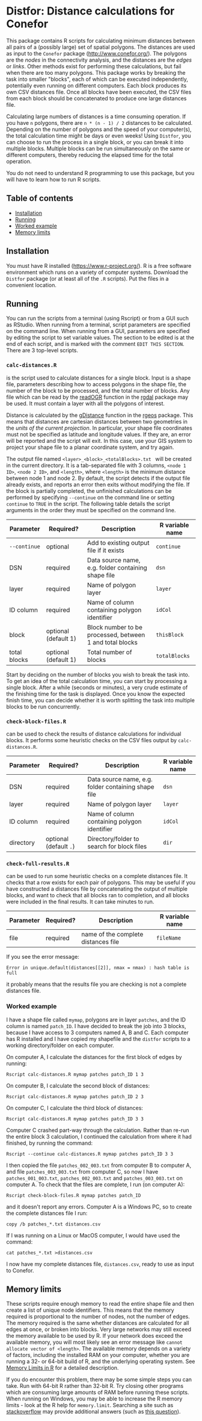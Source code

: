 # Distfor: Distance calculations for Conefor

This package contains R scripts for calculating minimum distances between all pairs of a (possibly large) set of spatial polygons. The distances are used as input to the `Conefor` package (http://www.conefor.org/). The polygons are the _nodes_ in the connectivity analysis, and the distances are the _edges_ or _links_. Other methods exist for performing these calculations, but fail when there are too many polygons. This package works by breaking the task into smaller "blocks", each of which can be executed independently, potentially even running on different computers. Each block produces its own CSV distances file. Once all blocks have been executed, the CSV files from each block should be concatenated to produce one large distances file.

Calculating large numbers of distances is a time consuming operation. If you have `n` polygons, there are `n * (n - 1) / 2` distances to be calculated. Depending on the number of polygons and the speed of your computer(s), the total calculation time might be days or even weeks! Using `Distfor`, you can choose to run the process in a single block, or you can break it into multiple blocks. Multiple blocks can be run simultaneously on the same or different computers, thereby reducing the elapsed time for the total operation. 

You do not need to understand R programming to use this package, but you will have to learn how to run R scripts.

<!-- TODO include this once there's something to cite
If you use this package in published scientific research, please cite: Cadavid-Florez, L. et al. (2019), The role of isolated trees and small patches on landscape connectivity for birds in a neotropical rural landscape, Nature
-->

## Table of contents

* [Installation](#installation)
* [Running](#running)
* [Worked example](#workedexample)
* [Memory limits](#memorylimits)

<a name="installation"/>

## Installation

You must have R installed (https://www.r-project.org/). R is a free software environment which runs on a variety of computer systems. Download the `Distfor` package (or at least all of the `.R` scripts). Put the files in a convenient location.

<a name="running"/>

## Running

You can run the scripts from a terminal (using Rscript) or from a GUI such as RStudio. When running from a terminal, script parameters are specified on the command line. When running from a GUI, parameters are specified by editing the script to set variable values. The section to be edited is at the end of each script, and is marked with the comment `EDIT THIS SECTION`.
There are 3 top-level scripts.

### `calc-distances.R`

is the script used to calculate distances for a single block. Input is a shape file, parameters describing how to access polygons in the shape file, the number of the block to be processed, and the total number of blocks. Any file which can be read by the [readOGR](https://www.rdocumentation.org/packages/rgdal/versions/1.4-3/topics/readOGR) function in the [rgdal](https://cran.r-project.org/web/packages/rgdal/index.html) package may be used. It must contain a layer with all the polygons of interest. 

Distance is calculated by the [gDistance](https://www.rdocumentation.org/packages/rgeos/versions/0.4-2/topics/gDistance) function in the [rgeos](https://cran.r-project.org/web/packages/rgeos/index.html) package. This means that distances are cartesian distances between two geometries in the _units of the current projection_. In particular, your shape file coordinates must not be specified as latitude and longitude values. If they are, an error will be reported and the script will exit. In this case, use your GIS system to project your shape file to a planar coordinate system, and try again.

The output file named `<layer>_<block>_<totalBlocks>.txt ` will be created in the current directory. It is a tab-separated file with 3 columns, `<node 1 ID>`, `<node 2 ID>`, and `<length>`, where `<length>` is the minimum distance between node 1 and node 2. By default, the script detects if the output file already exists, and reports an error then exits without modifying the file. If the block is partially completed, the unfinished calculations can be performed by specifying `--continue` on the command line or setting `continue` to `TRUE` in the script. The following table details the script arguments in the order they must be specified on the command line.

| Parameter    | Required?            | Description                                              | R variable name |
|--------------|----------------------|----------------------------------------------------------|-----------------|
| `--continue` | optional             | Add to existing output file if it exists                 | `continue`      |
| DSN          | required             | Data source name, e.g. folder containing shape file      | `dsn`           |
| layer        | required             | Name of polygon layer                                    | `layer`         |
| ID column    | required             | Name of column containing polygon identifier             | `idCol`         |
| block        | optional (default 1) | Block number to be processed, between 1 and total blocks | `thisBlock`     |
| total blocks | optional (default 1) | Total number of blocks                                   | `totalBlocks`   |

Start by deciding on the number of blocks you wish to break the task into. To get an idea of the total calculation time, you can start by processing a single block. After a while (seconds or minutes), a very crude estimate of the finishing time for the task is displayed. Once you know the expected finish time, you can decide whether it is worth splitting the task into multiple blocks to be run concurrently.

### `check-block-files.R`

can be used to check the results of distance calculations for individual blocks. It performs some heuristic checks on the CSV files output by `calc-distances.R`. 

| Parameter    | Required?            | Description                                              | R variable name |
|--------------|----------------------|----------------------------------------------------------|-----------------|
| DSN          | required             | Data source name, e.g. folder containing shape file      | `dsn`           |
| layer        | required             | Name of polygon layer                                    | `layer`         |
| ID column    | required             | Name of column containing polygon identifier             | `idCol`         |
| directory    | optional (default `.`) | Directory/folder  to search for block files            | `dir`           |

### `check-full-results.R`

can be used to run some heuristic checks on a complete distances file. It checks that a row exists for each pair of polygons. This may be useful if you have constructed a distances file by concatenating the output of multiple blocks, and want to check that all blocks ran to completion, and all blocks were included in the final results. It can take minutes to run.

| Parameter    | Required?            | Description                                              | R variable name |
|--------------|----------------------|----------------------------------------------------------|-----------------|
| file         | required             | name of the complete distances file                      | `fileName`      |

If you see the error message:

   `Error in unique.default(distances[[2]], nmax = nmax) : hash table is full`

it probably means that the results file you are checking is not a complete distances file.

<a name="workedexample"/>

### Worked example

I have a shape file called `mymap`, polygons are in layer `patches`, and the ID column is named `patch_ID`. I have decided to break the job into 3 blocks, because I have access to 3 computers named A, B and C. Each computer has R installed and I have copied my shapefile and the `distfor` scripts to a working directory/folder on each computer. 

On computer A, I calculate the distances for the first block of edges by running:

    Rscript calc-distances.R mymap patches patch_ID 1 3

On computer B, I calculate the second block of distances:

    Rscript calc-distances.R mymap patches patch_ID 2 3
    
On computer C, I calculate the third block of distances:

    Rscript calc-distances.R mymap patches patch_ID 3 3
    
Computer C crashed part-way through the calculation. Rather than re-run the entire block 3 calculation, I continued the calculation from where it had finished, by running the command:

    Rscript --continue calc-distances.R mymap patches patch_ID 3 3

I then copied the file `patches_002_003.txt` from computer B to computer A, and file `patches_003_003.txt` from computer C, so now I have `patches_001_003.txt`, `patches_002_003.txt` and `patches_003_003.txt` on computer A. To check that the files are complete, I run (on computer A):

    Rscript check-block-files.R mymap patches patch_ID
    
and it doesn't report any errors. Computer A is a Windows PC, so to create the complete distances file I run:

    copy /b patches_*.txt distances.csv

If I was running on a Linux or MacOS computer, I would have used the command:

    cat patches_*.txt >distances.csv
    
I now have my complete distances file, `distances.csv`, ready to use as input to Conefor.

<a name="memorylimits"/>

## Memory limits

These scripts require enough memory to read the entire shape file and
then create a list of unique node identifiers. This means that the
memory required is proportional to the number of nodes, not the number
of edges. The memory required is the same whether distances are
calculated for all edges at once, or broken into blocks.  Very large
networks may still exceed the memory available to be used by R. If
your network does exceed the available memory, you will most likely
see an error message like `cannot allocate vector of <length>`. The
available memory depends on a variety of factors, including the
installed RAM on your computer, whether you are running a 32- or
64-bit build of R, and the underlying operating system. See [Memory
Limits in
R](https://stat.ethz.ch/R-manual/R-patched/library/base/html/Memory-limits.html)
for a detailed description.

If you do encounter this problem, there may be some simple steps you
can take. Run with 64-bit R rather than 32-bit R. Try closing other
programs which are consuming large amounts of RAM before running these
scripts. When running on Windows, you may be able to increase the R
memory limits - look at the R help for `memory.limit`. Searching a
site such as [stackoverflow](https://stackoverflow.com/) may provide
additional answers (such as [this
question](https://stackoverflow.com/q/5171593)).
